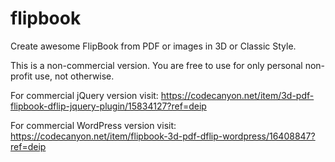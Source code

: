 # flipbook
Create awesome FlipBook from PDF or images in 3D or Classic Style.

This is a non-commercial version. You are free to use for only personal non-profit use, not otherwise.

For commercial jQuery version visit:
https://codecanyon.net/item/3d-pdf-flipbook-dflip-jquery-plugin/15834127?ref=deip

For commercial WordPress version visit:
https://codecanyon.net/item/flipbook-3d-pdf-dflip-wordpress/16408847?ref=deip